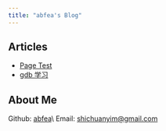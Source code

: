 ```yaml
---
title: "abfea's Blog"
---
```


## Articles

- [Page Test](articles/pages.md)
- [gdb 学习](articles/modern_x86_assembly_lp.md)

## About Me

Github: [abfea](https://github.com/abfea)\\
Email:  [shichuanyim@gmail.com](mailto:shichuanyim@gmail.com)
